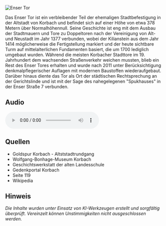![Enser Tor](./images/korbach/p10.jpg)

Das Enser Tor ist ein verbleibender Teil der ehemaligen Stadtbefestigung in der Altstadt von Korbach und befindet sich auf einer Höhe von etwa 378 Metern über Normalhöhennull. Seine Geschichte ist eng mit dem Ausbau der Stadtmauern und Tore zu Doppeltoren nach der Vereinigung von Alt- und Neustadt im Jahr 1377 verbunden, wobei der Kilianstein aus dem Jahr 1414 möglicherweise die Fertigstellung markiert und der heute sichtbare Turm auf mittelalterlichen Fundamenten basiert, die um 1700 lediglich umgebaut wurden. Während die meisten Korbacher Stadttore im 19. Jahrhundert dem wachsenden Straßenverkehr weichen mussten, blieb ein Rest des Enser Tores erhalten und wurde nach 2011 unter Berücksichtigung denkmalpflegerischer Auflagen mit modernen Baustoffen wiederaufgebaut. Darüber hinaus diente das Tor als Ort der städtischen Rechtsprechung an der Gerichtslinde und ist mit der Sage des nahegelegenen "Spukhauses" in der Enser Straße 7 verbunden.

## Audio

<audio controls class="full-width-audio">
  <source src="locales/korbach/de/p10.mp3" type="audio/mpeg">
  Dein Browser unterstützt kein Audioelement.
</audio>

## Quellen

- Goldspur Korbach - Altststadtrundgang
- Wolfgang-Bonhage-Museum Korbach
- Geschichtswerkstatt der alten Landesschule
- Gedenkportal Korbach
- Seite 119
- Wikipedia

## Hinweis

_Die Inhalte wurden unter Einsatz von KI-Werkzeugen erstellt und sorgfältig überprüft. Vereinzelt können Unstimmigkeiten nicht ausgeschlossen werden._